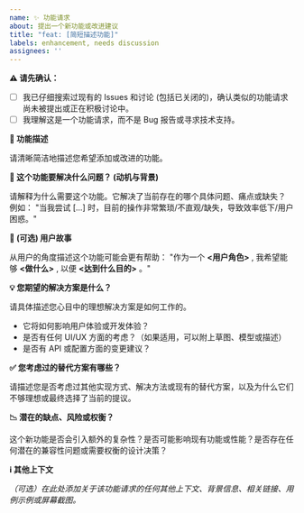 ```yaml
---
name: ✨ 功能请求
about: 提出一个新功能或改进建议
title: "feat: [简短描述功能]"
labels: enhancement, needs discussion
assignees: ''
---
```


**⚠️ 请先确认：**

- [ ] 我已仔细搜索过现有的 Issues 和讨论 (包括已关闭的)，确认类似的功能请求尚未被提出或正在积极讨论中。
- [ ] 我理解这是一个功能请求，而不是 Bug 报告或寻求技术支持。

**🎯 功能描述**

请清晰简洁地描述您希望添加或改进的功能。

**🤔 这个功能要解决什么问题？ (动机与背景)**

请解释为什么需要这个功能。它解决了当前存在的哪个具体问题、痛点或缺失？
例如： "当我尝试 [...] 时，目前的操作非常繁琐/不直观/缺失，导致效率低下/用户困惑。"

**👤 (可选) 用户故事**

从用户的角度描述这个功能可能会更有帮助：
"作为一个 **<用户角色>** , 我希望能够 **<做什么>** , 以便 **<达到什么目的>** 。"

**💡 您期望的解决方案是什么？**

请具体描述您心目中的理想解决方案是如何工作的。

- 它将如何影响用户体验或开发体验？
- 是否有任何 UI/UX 方面的考虑？（如果适用，可以附上草图、模型或描述）
- 是否有 API 或配置方面的变更建议？

**✅ 您考虑过的替代方案有哪些？**

请描述您是否考虑过其他实现方式、解决方法或现有的替代方案，以及为什么它们不够理想或最终选择了当前的提议。

**📉 潜在的缺点、风险或权衡？**

这个新功能是否会引入额外的复杂性？是否可能影响现有功能或性能？是否存在任何潜在的兼容性问题或需要权衡的设计决策？

**ℹ️ 其他上下文**

*（可选）在此处添加关于该功能请求的任何其他上下文、背景信息、相关链接、用例示例或屏幕截图。*
